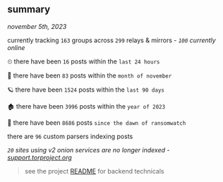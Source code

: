 
## summary
_november 5th, 2023_

currently tracking `163` groups across `299` relays & mirrors - _`100` currently online_

⏲ there have been `16` posts within the `last 24 hours`

🦈 there have been `83` posts within the `month of november`

🪐 there have been `1524` posts within the `last 90 days`

🏚 there have been `3996` posts within the `year of 2023`

🦕 there have been `8686` posts `since the dawn of ransomwatch`

there are `96` custom parsers indexing posts

_`20` sites using v2 onion services are no longer indexed - [support.torproject.org](https://support.torproject.org/onionservices/v2-deprecation/)_

> see the project [README](https://github.com/joshhighet/ransomwatch#ransomwatch--) for backend technicals
